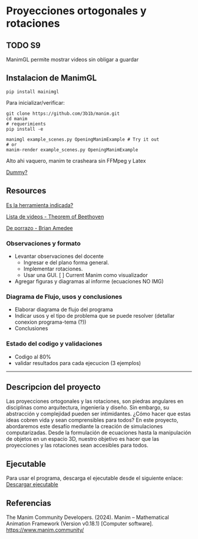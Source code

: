 # Proyecciones ortogonales y rotaciones

## TODO S9

ManimGL permite mostrar videos sin obligar a guardar

## Instalacion de ManimGL

`pip install mainimgl`

Para inicializar/verificar:

```
git clone https://github.com/3b1b/manim.git
cd manim
# requerimients
pip install -e 

manimgl example_scenes.py OpeningManimExample # Try it out
# or
manim-render example_scenes.py OpeningManimExample

```

Alto ahi vaquero, manim te crasheara sin FFMpeg y Latex


[Dummy?](https://www.wikihow.com/Install-FFmpeg-on-Windows)

## Resources

[Es la herramienta indicada?](https://www.youtube.com/watch?v=EONHtYkfCds)

[Lista de videos - Theorem of Beethoven](https://www.youtube.com/watch?v=GaOslUGL004&list=PL2B6OzTsMUrzNwj-XL_rRewYV48NHwypi&index=1)

[De porrazo - Brian Amedee](https://www.youtube.com/watch?v=KHGoFDB-raE)


### Observaciones y formato

- Levantar observaciones del docente
  - Ingresar e del plano forma general.
  - Implementar rotaciones.
  - Usar una GUI.
  [ ] Current Manim como visualizador
- Agregar figuras y diagramas al informe (ecuaciones NO IMG)

### Diagrama de Flujo, usos y conclusiones

- Elaborar diagrama de flujo del programa
- Indicar usos y el tipo de problema que se puede resolver (detallar conexion programa-tema (?))
- Conclusiones

### Estado del codigo y validaciones

- Codigo al 80%
- validar resultados para cada ejecucion (3 ejemplos)

---

## Descripcion del proyecto

Las proyecciones ortogonales y las rotaciones, son piedras angulares en disciplinas como arquitectura, ingeniería y diseño. Sin embargo, su abstracción y complejidad pueden ser intimidantes. ¿Cómo hacer que estas ideas cobren vida y sean comprensibles para todos? En este proyecto, abordaremos este desafío mediante la creación de simulaciones computarizadas. Desde la formulación de ecuaciones hasta la manipulación de objetos en un espacio 3D, nuestro objetivo es hacer que las proyecciones y las rotaciones sean accesibles para todos.

## Ejecutable

Para usar el programa, descarga el ejecutable desde el siguiente enlace: [Descargar ejecutable](https://github.com/202210494/algebra-lineal-grupo-04/releases/download/v1/MA331_2024-01_Proyecto_Grupo_4.exe)

## Referencias

The Manim Community Developers. (2024). Manim – Mathematical Animation Framework (Version v0.18.1) [Computer software]. <https://www.manim.community/>
